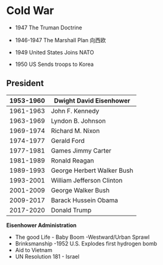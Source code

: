 # Cold War

- 1947 The Truman Doctrine

- 1946-1947 The Marshall Plan 向西欧
- 1949 United States Joins NATO
- 1950 US Sends troops to Korea

## President

| 1953-1960 | Dwight David Eisenhower |
|--|--|
| 1961-1963 | John F. Kennedy |
| 1963-1969 | Lyndon B. Johnson |
| 1969-1974 | Richard M. Nixon |
| 1974-1977 | Gerald Ford |
| 1977-1981 | Games Jimmy Carter |
| 1981-1989 | Ronald Reagan |
| 1989-1993 | George Herbert Walker Bush |
| 1993-2001 | William Jefferson Clinton |
| 2001-2009 | George Walker Bush |
| 2009-2017 | Barack Hussein Obama |
| 2017-2020 | Donald Trump |

**Eisenhower Administration**

- The good Life - Baby Boom -Westward/Urban Sprawl
- Brinksmanship -1952 U.S. Explodes first hydrogen bomb
- Aid to Vietnam
- UN Resolution 181 - Israel 




<!--stackedit_data:
eyJoaXN0b3J5IjpbLTE5Njc4Nzg2ODddfQ==
-->